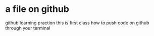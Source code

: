 # a file on github 

github learning praction this is first class how to push code on github through your terminal